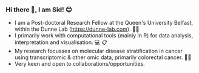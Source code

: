 ### Hi there 👋, I am Sid! 😊

<!--
**sidmall/sidmall** is a ✨ _special_ ✨ repository because its `README.md` (this file) appears on your GitHub profile.

Here are some ideas to get you started:

- 🔭 I’m currently working on ...
- 🌱 I’m currently learning ...
- 👯 I’m looking to collaborate on ...
- 🤔 I’m looking for help with ...
- 💬 Ask me about ...
- 📫 How to reach me: ...
- 😄 Pronouns: ...
- ⚡ Fun fact: ...
-->

- I am a Post-doctoral Research Fellow at the Queen's University Belfast, within the Dunne Lab (https://dunne-lab.com). 👨‍🎓
- I primarily work with computational tools (mainly in R) for data analysis, interpretation and visualisation. 💻 📋
- My research focusses on molecular disease stratification in cancer using transcriptomic & other omic data, primarily colorectal cancer. 👨‍🔬 
- Very keen and open to collaborations/opportunities. 

